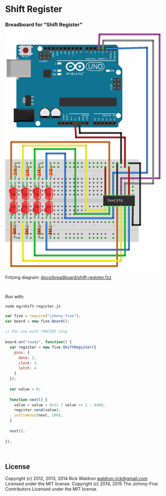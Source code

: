 <!--remove-start-->

# Shift Register

<!--remove-end-->






### Breadboard for "Shift Register"



![docs/breadboard/shift-register.png](breadboard/shift-register.png)<br>

Fritzing diagram: [docs/breadboard/shift-register.fzz](breadboard/shift-register.fzz)

&nbsp;




Run with:
```bash
node eg/shift-register.js
```


```javascript
var five = require("johnny-five");
var board = new five.Board();

// For use with 74HC595 chip

board.on("ready", function() {
  var register = new five.ShiftRegister({
    pins: {
      data: 2,
      clock: 3,
      latch: 4
    }
  });

  var value = 0;

  function next() {
    value = value > 0x11 ? value >> 1 : 0x88;
    register.send(value);
    setTimeout(next, 200);
  }

  next();

});

```








&nbsp;

<!--remove-start-->

## License
Copyright (c) 2012, 2013, 2014 Rick Waldron <waldron.rick@gmail.com>
Licensed under the MIT license.
Copyright (c) 2014, 2015 The Johnny-Five Contributors
Licensed under the MIT license.

<!--remove-end-->

